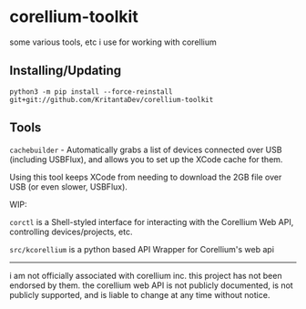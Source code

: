 # corellium-toolkit 

some various tools, etc i use for working with corellium

## Installing/Updating

`python3 -m pip install --force-reinstall git+git://github.com/KritantaDev/corellium-toolkit`

## Tools

`cachebuilder` - Automatically grabs a list of devices connected over USB (including USBFlux), and allows you to set up the XCode cache for them.

Using this tool keeps XCode from needing to download the 2GB file over USB (or even slower, USBFlux).

WIP:

`corctl` is a Shell-styled interface for interacting with the Corellium Web API, controlling devices/projects, etc. 

`src/kcorellium` is a python based API Wrapper for Corellium's web api

---

i am not officially associated with corellium inc. this project has not been endorsed by them. the corellium web API is not
publicly documented, is not publicly supported, and is liable to change at any time without notice. 